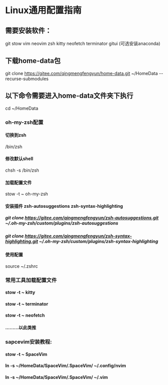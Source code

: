 # Linux通用配置指南


## 需要安装软件：
git stow vim neovim zsh kitty neofetch terminator gitui (可选安装anaconda)


## 下载home-data包
git clone https://gitee.com/qingmengfengyun/home-data.git ~/HomeData --recurse-submodules


## 以下命令需要进入home-data文件夹下执行
cd ~/HomeData


### oh-my-zsh配置
#### 切换到zsh
/bin/zsh

#### 修改默认shell
chsh -s /bin/zsh

#### 加载配置文件 
stow -t ~ oh-my-zsh

#### 安装插件 zsh-autosuggestions zsh-syntax-highlighting
##### git clone https://gitee.com/qingmengfengyun/zsh-autosuggestions.git ~/.oh-my-zsh/custom/plugins/zsh-autosuggestions
##### git clone https://gitee.com/qingmengfengyun/zsh-syntax-highlighting.git ~/.oh-my-zsh/custom/plugins/zsh-syntax-highlighting

#### 使用配置
source ~/.zshrc


### 常用工具加载配置文件
#### stow -t ~ kitty
#### stow -t ~ terminator
#### stow -t ~ neofetch
#### .........以此类推


### sapcevim安装教程:
#### stow -t ~ SpaceVim
#### ln -s ~/HomeData/SpaceVim/.SpaceVim/  ~/.config/nvim
#### ln -s ~/HomeData/SpaceVim/.SpaceVim/  ~/.vim


